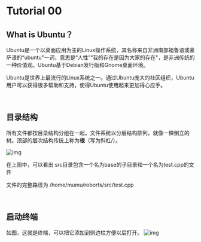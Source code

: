 # Tutorial 00

## What is Ubuntu？

Ubuntu是一个以桌面应用为主的Linux操作系统，其名称来自非洲南部祖鲁语或豪萨语的“ubuntu"一词，意思是“人性”“我的存在是因为大家的存在"，是非洲传统的一种价值观。Ubuntu基于Debian发行版和Gnome桌面环境。

Ubuntu是世界上最流行的Linux系统之一。通过Ubuntu庞大的社区组织，Ubuntu用户可以获得很多帮助和支持，使得Ubuntu使用起来更加得心应手。

<br />

## 目录结构

所有文件都按目录结构分组在一起。文件系统以分层结构排列，就像一棵倒立的树。顶部的层次结构传统上称为**根**（写为斜杠/）。

![img](https://jlu-ai-lab.oss-cn-beijing.aliyuncs.com/blog/ub0-1.png)

在上图中，可以看出 src目录包含一个名为base的子目录和一个名为test.cpp的文件

文件的完整路径为 /home/mumu/roborts/src/test.cpp

<br />

## 启动终端

如图，这就是终端，可以把它添加到侧边栏方便以后打开。
![img](https://jlu-ai-lab.oss-cn-beijing.aliyuncs.com/blog/ub0-2.png)